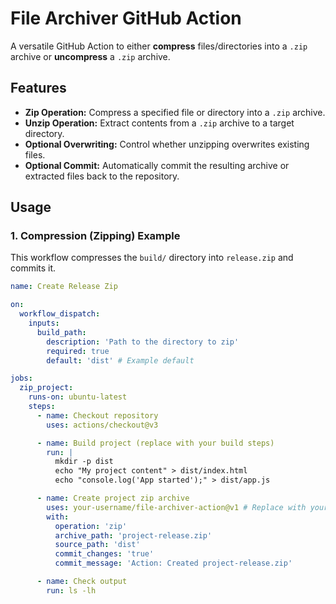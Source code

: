 # File Archiver GitHub Action

A versatile GitHub Action to either **compress** files/directories into a `.zip` archive or **uncompress** a `.zip` archive.

## Features

* **Zip Operation:** Compress a specified file or directory into a `.zip` archive.
* **Unzip Operation:** Extract contents from a `.zip` archive to a target directory.
* **Optional Overwriting:** Control whether unzipping overwrites existing files.
* **Optional Commit:** Automatically commit the resulting archive or extracted files back to the repository.

## Usage

### 1. Compression (Zipping) Example

This workflow compresses the `build/` directory into `release.zip` and commits it.

```yaml
name: Create Release Zip

on:
  workflow_dispatch:
    inputs:
      build_path:
        description: 'Path to the directory to zip'
        required: true
        default: 'dist' # Example default

jobs:
  zip_project:
    runs-on: ubuntu-latest
    steps:
      - name: Checkout repository
        uses: actions/checkout@v3

      - name: Build project (replace with your build steps)
        run: |
          mkdir -p dist
          echo "My project content" > dist/index.html
          echo "console.log('App started');" > dist/app.js

      - name: Create project zip archive
        uses: your-username/file-archiver-action@v1 # Replace with your repo name and version
        with:
          operation: 'zip'
          archive_path: 'project-release.zip'
          source_path: 'dist'
          commit_changes: 'true'
          commit_message: 'Action: Created project-release.zip'

      - name: Check output
        run: ls -lh
